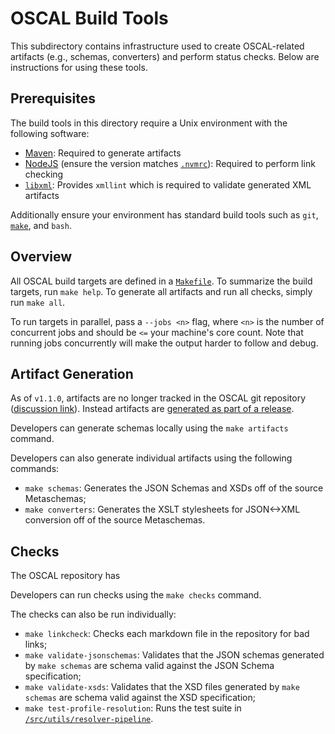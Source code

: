 # OSCAL Build Tools

This subdirectory contains infrastructure used to create OSCAL-related artifacts (e.g., schemas, converters) and perform status checks.
Below are instructions for using these tools.

## Prerequisites

The build tools in this directory require a Unix environment with the following software:

- [Maven](https://maven.apache.org/): Required to generate artifacts
- [NodeJS](https://nodejs.org/en) (ensure the version matches [`.nvmrc`](./.nvmrc)): Required to perform link checking
- [`libxml`](https://gitlab.gnome.org/GNOME/libxml2/-/wikis/home): Provides `xmllint` which is required to validate generated XML artifacts

Additionally ensure your environment has standard build tools such as `git`, [`make`](https://www.gnu.org/software/make/), and `bash`.

## Overview

All OSCAL build targets are defined in a [`Makefile`](./Makefile).
To summarize the build targets, run `make help`.
To generate all artifacts and run all checks, simply run `make all`.

To run targets in parallel, pass a `--jobs <n>` flag, where `<n>` is the number of concurrent jobs and should be `<=` your machine's core count.
Note that running jobs concurrently will make the output harder to follow and debug.

## Artifact Generation

As of `v1.1.0`, artifacts are no longer tracked in the OSCAL git repository ([discussion link](https://github.com/usnistgov/OSCAL/discussions/1852)).
Instead artifacts are [generated as part of a release](../.github/workflows/release.yml).

Developers can generate schemas locally using the `make artifacts` command.

Developers can also generate individual artifacts using the following commands:

* `make schemas`: Generates the JSON Schemas and XSDs off of the source Metaschemas;
* `make converters`: Generates the XSLT stylesheets for JSON<->XML conversion off of the source Metaschemas.

## Checks

The OSCAL repository has 

Developers can run checks using the `make checks` command.

The checks can also be run individually:

* `make linkcheck`: Checks each markdown file in the repository for bad links;
* `make validate-jsonschemas`: Validates that the JSON schemas generated by `make schemas` are schema valid against the JSON Schema specification;
* `make validate-xsds`: Validates that the XSD files generated by `make schemas` are schema valid against the XSD specification;
* `make test-profile-resolution`: Runs the test suite in [`/src/utils/resolver-pipeline`](../src/utils/resolver-pipeline/).
